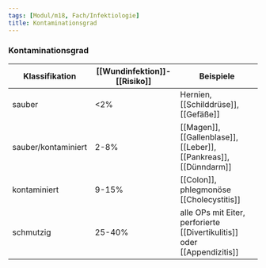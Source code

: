 ```yaml
---
tags: [Modul/m18, Fach/Infektiologie]
title: Kontaminationsgrad
---
```

### Kontaminationsgrad
Klassifikation|[[Wundinfektion]]-[[Risiko]]|Beispiele
-|-|-
sauber|<2%|Hernien, [[Schilddrüse]], [[Gefäße]]
sauber/kontaminiert|2-8%|[[Magen]], [[Gallenblase]], [[Leber]], [[Pankreas]], [[Dünndarm]]
kontaminiert|9-15%|[[Colon]], phlegmonöse [[Cholecystitis]]
schmutzig|25-40%|alle OPs mit Eiter, perforierte [[Divertikulitis]] oder [[Appendizitis]]